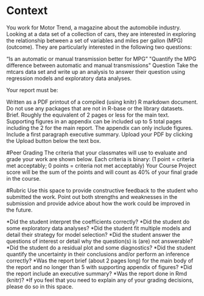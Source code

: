# Context

You work for Motor Trend, a magazine about the automobile industry. Looking at a data set of a collection of cars, they are interested in exploring the relationship between a set of variables and miles per gallon (MPG) (outcome). They are particularly interested in the following two questions:

“Is an automatic or manual transmission better for MPG”
"Quantify the MPG difference between automatic and manual transmissions" Question
Take the mtcars data set and write up an analysis to answer their question using regression models and exploratory data analyses.

Your report must be:

Written as a PDF printout of a compiled (using knitr) R markdown document. Do not use any packages that are not in R-base or the library datasets. Brief. Roughly the equivalent of 2 pages or less for the main text. Supporting figures in an appendix can be included up to 5 total pages including the 2 for the main report. The appendix can only include figures. Include a first paragraph executive summary. Upload your PDF by clicking the Upload button below the text box.

#Peer Grading
The criteria that your classmates will use to evaluate and grade your work are shown below. Each criteria is binary: (1 point = criteria met acceptably; 0 points = criteria not met acceptably) Your Course Project score will be the sum of the points and will count as 40% of your final grade in the course.

#Rubric
Use this space to provide constructive feedback to the student who submitted the work. Point out both strengths and weaknesses in the submission and provide advice about how the work could be improved in the future.

*Did the student interpret the coefficients correctly?
*Did the student do some exploratory data analyses?
*Did the student fit multiple models and detail their strategy for model selection?
*Did the student answer the questions of interest or detail why the question(s) is (are) not answerable?
*Did the student do a residual plot and some diagnostics?
*Did the student quantify the uncertainty in their conclusions and/or perform an inference correctly?
*Was the report brief (about 2 pages long) for the main body of the report and no longer than 5 with supporting appendix of figures?
*Did the report include an executive summary?
*Was the report done in Rmd (knitr)?
*If you feel that you need to explain any of your grading decisions, please do so in this space.



